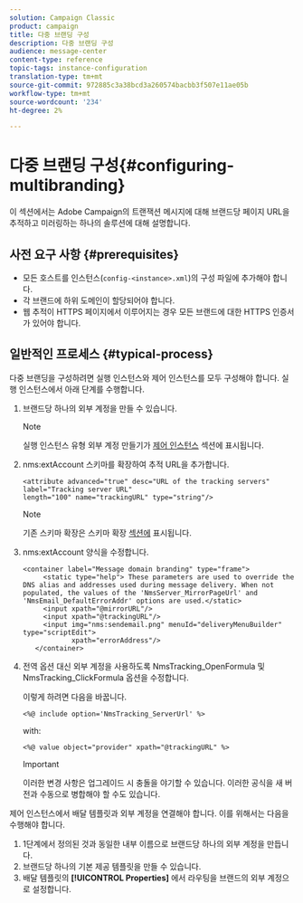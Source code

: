 ```yaml
---
solution: Campaign Classic
product: campaign
title: 다중 브랜딩 구성
description: 다중 브랜딩 구성
audience: message-center
content-type: reference
topic-tags: instance-configuration
translation-type: tm+mt
source-git-commit: 972885c3a38bcd3a260574bacbb3f507e11ae05b
workflow-type: tm+mt
source-wordcount: '234'
ht-degree: 2%

---
```



# 다중 브랜딩 구성{#configuring-multibranding}

이 섹션에서는 Adobe Campaign의 트랜잭션 메시지에 대해 브랜드당 페이지 URL을 추적하고 미러링하는 하나의 솔루션에 대해 설명합니다.

## 사전 요구 사항 {#prerequisites}

* 모든 호스트를 인스턴스(`config-<instance>.xml`)의 구성 파일에 추가해야 합니다.
* 각 브랜드에 하위 도메인이 할당되어야 합니다.
* 웹 추적이 HTTPS 페이지에서 이루어지는 경우 모든 브랜드에 대한 HTTPS 인증서가 있어야 합니다.

## 일반적인 프로세스 {#typical-process}

다중 브랜딩을 구성하려면 실행 인스턴스와 제어 인스턴스를 모두 구성해야 합니다. 실행 인스턴스에서 아래 단계를 수행합니다.

1. 브랜드당 하나의 외부 계정을 만들 수 있습니다.

   >[!NOTE]
   >
   >실행 인스턴스 유형 외부 계정 만들기가 [제어 인스턴스](../../message-center/using/creating-a-shared-connection.md#control-instance) 섹션에 표시됩니다.

1. nms:extAccount 스키마를 확장하여 추적 URL을 추가합니다.

   ```
   <attribute advanced="true" desc="URL of the tracking servers" label="Tracking server URL"
   length="100" name="trackingURL" type="string"/>
   ```

   >[!NOTE]
   >
   >기존 스키마 확장은 스키마 확장 [섹션에](../../configuration/using/extending-a-schema.md) 표시됩니다.

1. nms:extAccount 양식을 수정합니다.

   ```
   <container label="Message domain branding" type="frame">
        <static type="help"> These parameters are used to override the DNS alias and addresses used during message delivery. When not populated, the values of the 'NmsServer_MirrorPageUrl' and 'NmsEmail_DefaultErrorAddr' options are used.</static>
        <input xpath="@mirrorURL"/>
        <input xpath="@trackingURL"/>
        <input img="nms:sendemail.png" menuId="deliveryMenuBuilder" type="scriptEdit">
               xpath="errorAddress"/>
      </container>
   ```

1. 전역 옵션 대신 외부 계정을 사용하도록 NmsTracking_OpenFormula 및 NmsTracking_ClickFormula 옵션을 수정합니다.

   이렇게 하려면 다음을 바꿉니다.

   ```
   <%@ include option='NmsTracking_ServerUrl' %>
   ```

   with:

   ```
   <%@ value object="provider" xpath="@trackingURL" %>
   ```

   >[!IMPORTANT]
   >
   >이러한 변경 사항은 업그레이드 시 충돌을 야기할 수 있습니다. 이러한 공식을 새 버전과 수동으로 병합해야 할 수도 있습니다.

제어 인스턴스에서 배달 템플릿과 외부 계정을 연결해야 합니다. 이를 위해서는 다음을 수행해야 합니다.

1. 1단계에서 정의된 것과 동일한 내부 이름으로 브랜드당 하나의 외부 계정을 만듭니다.
1. 브랜드당 하나의 기본 제공 템플릿을 만들 수 있습니다.
1. 배달 템플릿의 **[!UICONTROL Properties]** 에서 라우팅을 브랜드의 외부 계정으로 설정합니다.


